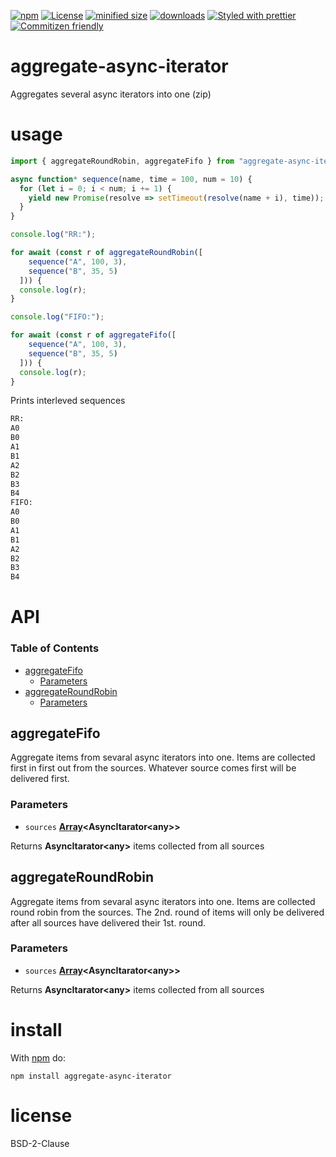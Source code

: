 [![npm](https://img.shields.io/npm/v/aggregate-async-iterator.svg)](https://www.npmjs.com/package/aggregate-async-iterator)
[![License](https://img.shields.io/badge/License-BSD%203--Clause-blue.svg)](https://opensource.org/licenses/BSD-3-Clause)
[![minified size](https://badgen.net/bundlephobia/min/aggregate-async-iterator)](https://bundlephobia.com/result?p=aggregate-async-iterator)
[![downloads](http://img.shields.io/npm/dm/aggregate-async-iterator.svg?style=flat-square)](https://npmjs.org/package/aggregate-async-iterator)
[![Styled with prettier](https://img.shields.io/badge/styled_with-prettier-ff69b4.svg)](https://github.com/prettier/prettier)
[![Commitizen friendly](https://img.shields.io/badge/commitizen-friendly-brightgreen.svg)](http://commitizen.github.io/cz-cli/)

# aggregate-async-iterator

Aggregates several async iterators into one (zip)

# usage

```js
import { aggregateRoundRobin, aggregateFifo } from "aggregate-async-iterator";

async function* sequence(name, time = 100, num = 10) {
  for (let i = 0; i < num; i += 1) {
    yield new Promise(resolve => setTimeout(resolve(name + i), time));
  }
}

console.log("RR:");

for await (const r of aggregateRoundRobin([
    sequence("A", 100, 3),
    sequence("B", 35, 5)
  ])) {
  console.log(r);
}

console.log("FIFO:");

for await (const r of aggregateFifo([
    sequence("A", 100, 3),
    sequence("B", 35, 5)
  ])) {
  console.log(r);
}
```

Prints interleved sequences

```txt
RR:
A0
B0
A1
B1
A2
B2
B3
B4
FIFO:
A0
B0
A1
B1
A2
B2
B3
B4
```

# API

<!-- Generated by documentation.js. Update this documentation by updating the source code. -->

### Table of Contents

-   [aggregateFifo](#aggregatefifo)
    -   [Parameters](#parameters)
-   [aggregateRoundRobin](#aggregateroundrobin)
    -   [Parameters](#parameters-1)

## aggregateFifo

Aggregate items from sevaral async iterators into one.
Items are collected first in first out from the sources.
Whatever source comes first will be delivered first.

### Parameters

-   `sources` **[Array](https://developer.mozilla.org/docs/Web/JavaScript/Reference/Global_Objects/Array)&lt;AsyncItarator&lt;any>>** 

Returns **AsyncItarator&lt;any>** items collected from all sources

## aggregateRoundRobin

Aggregate items from sevaral async iterators into one.
Items are collected round robin from the sources.
The 2nd. round of items will only be delivered after all sources
have delivered their 1st. round.

### Parameters

-   `sources` **[Array](https://developer.mozilla.org/docs/Web/JavaScript/Reference/Global_Objects/Array)&lt;AsyncItarator&lt;any>>** 

Returns **AsyncItarator&lt;any>** items collected from all sources

# install

With [npm](http://npmjs.org) do:

```shell
npm install aggregate-async-iterator
```

# license

BSD-2-Clause
